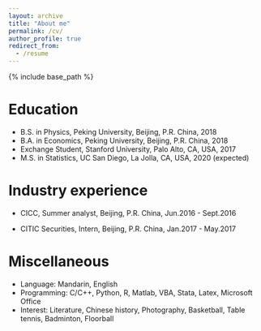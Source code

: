 ```yaml
---
layout: archive
title: "About me"
permalink: /cv/
author_profile: true
redirect_from:
  - /resume
---
```


{% include base_path %}

Education
======
* B.S. in Physics, Peking University, Beijing, P.R. China, 2018
* B.A. in Economics, Peking University, Beijing, P.R. China, 2018
* Exchange Student, Stanford University, Palo Alto, CA, USA, 2017
* M.S. in Statistics, UC San Diego, La Jolla, CA, USA, 2020 (expected)

Industry experience
======
* CICC, Summer analyst, Beijing, P.R. China, Jun.2016 - Sept.2016

* CITIC Securities, Intern, Beijing, P.R. China, Jan.2017 - May.2017
  
Miscellaneous
======
* Language: Mandarin, English
* Programming: C/C++, Python, R, Matlab, VBA, Stata, Latex, Microsoft Office
* Interest: Literature, Chinese history, Photography, Basketball, Table tennis, Badminton, Floorball

<!--
Publications
======
  <ul>{% for post in site.publications %}
    {% include archive-single-cv.html %}
  {% endfor %}</ul>
  
Talks
======
  <ul>{% for post in site.talks %}
    {% include archive-single-talk-cv.html %}
  {% endfor %}</ul>
  
Teaching
======
  <ul>{% for post in site.teaching %}
    {% include archive-single-cv.html %}
  {% endfor %}</ul>
  
Service and leadership
======
* Currently signed in to 43 different slack teams
-->